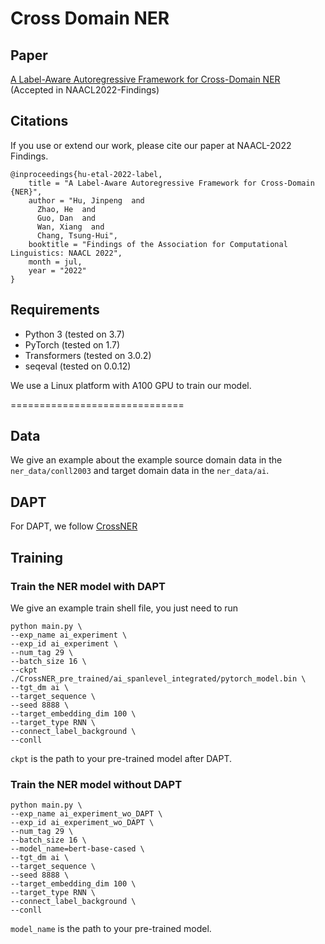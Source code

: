 Cross Domain NER
==========

## Paper
[A Label-Aware Autoregressive Framework for Cross-Domain NER](https://aclanthology.org/2022.findings-naacl.171/) (Accepted in NAACL2022-Findings)

## Citations


If you use or extend our work, please cite our paper at NAACL-2022 Findings.
```
@inproceedings{hu-etal-2022-label,
    title = "A Label-Aware Autoregressive Framework for Cross-Domain {NER}",
    author = "Hu, Jinpeng  and
      Zhao, He  and
      Guo, Dan  and
      Wan, Xiang  and
      Chang, Tsung-Hui",
    booktitle = "Findings of the Association for Computational Linguistics: NAACL 2022",
    month = jul,
    year = "2022"
}
```


## Requirements

- Python 3 (tested on 3.7)
- PyTorch (tested on 1.7)
- Transformers (tested on 3.0.2)
- seqeval (tested on 0.0.12)

We use a Linux platform with A100 GPU to train our model.

==============================


## Data
We give an example about the example source domain data in the `ner_data/conll2003` and target domain data in the `ner_data/ai`.

## DAPT
For DAPT, we follow [CrossNER](https://github.com/zliucr/CrossNER)

## Training 

### Train the NER model with DAPT
We give an example train shell file, you just need to run
```
python main.py \
--exp_name ai_experiment \
--exp_id ai_experiment \
--num_tag 29 \
--batch_size 16 \
--ckpt ./CrossNER_pre_trained/ai_spanlevel_integrated/pytorch_model.bin \
--tgt_dm ai \
--target_sequence \
--seed 8888 \
--target_embedding_dim 100 \
--target_type RNN \
--connect_label_background \
--conll
```
`ckpt` is the path to your pre-trained model after DAPT.

### Train the NER model without DAPT
```
python main.py \
--exp_name ai_experiment_wo_DAPT \
--exp_id ai_experiment_wo_DAPT \
--num_tag 29 \
--batch_size 16 \
--model_name=bert-base-cased \
--tgt_dm ai \
--target_sequence \
--seed 8888 \
--target_embedding_dim 100 \
--target_type RNN \
--connect_label_background \
--conll
```
`model_name` is the path to your pre-trained model.
